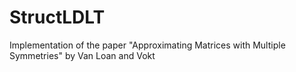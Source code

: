 StructLDLT
=========

Implementation of the paper "Approximating Matrices with Multiple Symmetries" by Van Loan and Vokt
